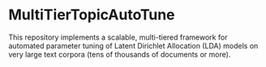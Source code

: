 # MultiTierTopicAutoTune
This repository implements a scalable, multi-tiered framework for automated parameter tuning of Latent Dirichlet Allocation (LDA) models on very large text corpora (tens of thousands of documents or more). 

